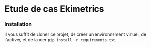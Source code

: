 # Etude de cas $\text{Ekimetrics}$

### Installation

Il vous suffit de cloner ce projet, de créer un environnement virtuel, de l'activer, et de lancer `pip install -r requirements.txt`.
